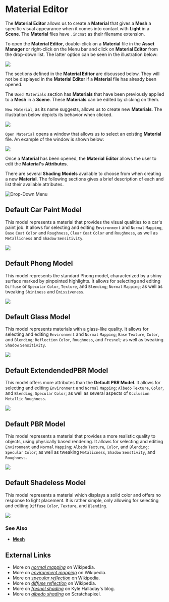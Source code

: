 # Material Editor

The **Material Editor** allows us to create a **Material** that gives a **Mesh** a specific visual appearance when it comes into contact with **Light** in a **Scene**. The **Material** files have `.incmat` as their filename extension.

To open the **Material Editor**, double-click on a **Material** file in the **Asset Manager** or right-click on the Menu bar and click on **Material Editor** from the drop-down list. The latter option can be seen in the illustration below:

![](../.gitbook/assets/material-editor.PNG)

The sections defined in the **Material Editor** are discussed below. They will not be displayed in the **Material Editor** if a **Material** file has already been opened. 

The `Used Materials` section has **Materials** that have been previously applied to a **Mesh** in a **Scene**. These **Materials** can be edited by clicking on them.

`New Material`, as its name suggests, allows us to create new **Materials**. The illustration below depicts its behavior when clicked.

![](../.gitbook/assets/create-material.gif)

`Open Material` opens a window that allows us to select an existing **Material** file. An example of the window is shown below:

![](../.gitbook/assets/open-material-editor.PNG)

Once a **Material** has been opened, the **Material** **Editor** allows the user to edit the **Material's** **Attributes**. 

There are several **Shading** **Models** available to choose from when creating a new **Material**. The following sections gives a brief description of each and list their available attributes.<!-- Along with ways to edit **Shadow** and **Texture**, **Incari** now supports the use of _normal mapping_ with the `Normal Maps` **Attribute**. This allows the user to upload a **Normal Map** file that, when applied, can improve the detail and complexity of a **Mesh** which is made up of a low number of polygons \(simply put, less complex\). This also helps streamline the rendering process. With this type of texture mapping, **Meshes** in **Incari** will seem as detailed as complicated ones, while being more efficient. !-->

<!--![](../.gitbook/assets/material-editor-1.png)

![](../.gitbook/assets/material-editor-2.png) !-->



![Drop-Down Menu](../.gitbook/assets/materialeditordropdownmenu.png)

## Default Car Paint Model 

This model represents a material that provides the visual qualities to a car's paint job. It allows for selecting and editing `Environment` and `Normal` `Mapping`, `Base` `Coat` `Color` and `Roughness`, `Clear` `Coat` `Color` and `Roughness`, as well as `Metallicness` and `Shadow` `Sensitivity`.

![](../.gitbook/assets/defaultcarpaintmodel.png)


## Default Phong Model 

This model represents the standard Phong model, characterized by a shiny surface marked by pinpointed highlights. It allows for selecting and editing `Diffuse` or `Specular` `Color`, `Texture`, and `Blending`; `Normal` `Mapping`; as well as tweaking `Shininess` and `Emissiveness`.

![](../.gitbook/assets/defaultphongmodel.png)



## Default Glass Model

This model represents materials with a glass-like quality. It allows for selecting and editing `Environment` and `Normal` `Mapping`; `Base` `Texture`, `Color`, and `Blending`; `Reflection` `Color`, `Roughness`, and `Fresnel`; as well as tweaking `Shadow` `Sensitivity`. 

![](../.gitbook/assets/defaultglassmodel.png)
## Default ExtendendedPBR Model

This model offers more attributes than the **Default PBR Model**. It allows for selecting and editing `Environment` and `Normal` `Mapping`; `Albedo` `Texture`, `Color`, and `Blending`; `Specular` `Color`; as well as several aspects of `Occlusion` `Metallic` `Roughness`.


![](../.gitbook/assets/defaultextendedpbrmodel.png)
## Default PBR Model

This model represents a material that provides a more realistic quality to objects, using physically based rendering. It allows for selecting and editing `Environment` and `Normal` `Mapping`; `Albedo` `Texture`, `Color`, and `Blending`; `Specular` `Color`; as well as tweaking `Metalicness`, `Shadow` `Senstivity`, and `Roughness`. 

![](../.gitbook/assets/defaultpbrmodel.png)
## Default Shadeless Model 

This model represents a material which displays a solid color and offers no response to light placement. It is rather simple, only allowing for selecting and editing `Diffuse` `Color`, `Texture`, and `Blending`. 

![](../.gitbook/assets/defaultshadelessmodel.png)
### See Also

* [**Mesh**](../getting-started/scene-objects/mesh.md)

## External Links

* More on [_normal mapping_](https://en.wikipedia.org/wiki/Normal_mapping) on Wikipedia.
* More on [*environment mapping*](https://en.wikipedia.org/wiki/Reflection_mapping) on Wikipedia. 
* More on [*specular reflection*](https://en.wikipedia.org/wiki/Specular_reflection) on Wikipedia.
* More on [*diffuse reflection*](https://en.wikipedia.org/wiki/Diffuse_reflection) on Wikipedia. 
* More on [*fresnel shading*](http://kylehalladay.com/blog/tutorial/2014/02/18/Fresnel-Shaders-From-The-Ground-Up.html) on Kyle Halladay's blog. 
* More on [*albedo shading*](https://www.scratchapixel.com/lessons/3d-basic-rendering/introduction-to-shading/diffuse-lambertian-shading#:~:text=albedo%20%3D%20reflect%20light%20incident%20light.%20In%20computer,often%20denoted%20with%20the%20Greek%20letter%20%CF%81%20%28rho%29.) on Scratchapixel. 

